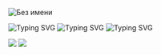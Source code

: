 

![Без имени](https://user-images.githubusercontent.com/116648428/198315226-8e8b9b73-e644-4b0a-acf3-d48755601465.jpg)

![Typing SVG](https://readme-typing-svg.herokuapp.com?color=%2336BCF7&lines=About+me)
![Typing SVG](https://readme-typing-svg.herokuapp.com?color=%2336BCF7&lines=I'am+Beginner+programmer)
![Typing SVG](https://readme-typing-svg.herokuapp.com?color=%2336BCF7&lines=Tehnologies+that+I+use)

<img src="https://img.shields.io/badge/HTML-black?style=for-the-badge&logo=html5&logoColor=red"/> <img src="https://img.shields.io/badge/Css-black?style=for-the-badge&logo=css3&logoColor=blue"/>




